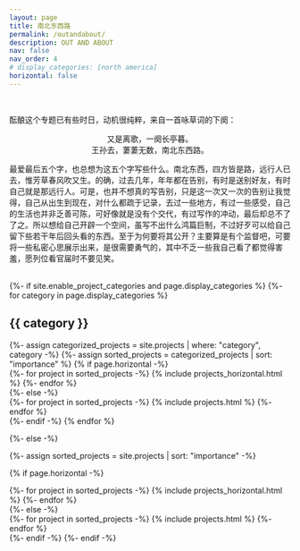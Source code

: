 ```yaml
---
layout: page
title: 南北东西路
permalink: /outandabout/
description: OUT AND ABOUT
nav: false
nav_order: 4
# display_categories: [north america]
horizontal: false
---
```


<br/>

酝酿这个专题已有些时日，动机很纯粹，来自一首咏草词的下阕：

<p style="text-align: center;">
又是离歌，一阕长亭暮。<br/>
王孙去，萋萋无数，南北东西路。
</p>

最爱最后五个字，也总想为这五个字写些什么。南北东西，四方皆是路，远行人已去，惟芳草春风吹又生。的确，过去几年，年年都在告别，有时是送别好友，有时自己就是那远行人。可是，也并不想真的写告别，只是这一次又一次的告别让我觉得，自己从出生到现在，对什么都疏于记录，去过一些地方，有过一些感受，自己的生活也并非乏善可陈，可好像就是没有个交代，有过写作的冲动，最后却总不了了之。所以想给自己开辟一个空间，虽写不出什么鸿篇巨制，不过好歹可以给自己留下些若干年后回头看的东西。至于为何要将其公开？主要算是有个监督吧，可要将一些私密心思展示出来，是很需要勇气的，其中不乏一些我自己看了都觉得害羞，愿列位看官届时不要见笑。

<br/>

<!-- pages/projects.md -->
<div class="projects">
{%- if site.enable_project_categories and page.display_categories %}
  <!-- Display categorized projects -->
  {%- for category in page.display_categories %}
  <h2 class="category">{{ category }}</h2>
  {%- assign categorized_projects = site.projects | where: "category", category -%}
  {%- assign sorted_projects = categorized_projects | sort: "importance" %}
  <!-- Generate cards for each project -->
  {% if page.horizontal -%}
  <div class="container">
    <div class="row row-cols-2">
    {%- for project in sorted_projects -%}
      {% include projects_horizontal.html %}
    {%- endfor %}
    </div>
  </div>
  {%- else -%}
  <div class="grid">
    {%- for project in sorted_projects -%}
      {% include projects.html %}
    {%- endfor %}
  </div>
  {%- endif -%}
  {% endfor %}

{%- else -%}
<!-- Display projects without categories -->
  {%- assign sorted_projects = site.projects | sort: "importance" -%}
  <!-- Generate cards for each project -->
  {% if page.horizontal -%}
  <div class="container">
    <div class="row row-cols-2">
    {%- for project in sorted_projects -%}
      {% include projects_horizontal.html %}
    {%- endfor %}
    </div>
  </div>
  {%- else -%}
  <div class="grid">
    {%- for project in sorted_projects -%}
      {% include projects.html %}
    {%- endfor %}
  </div>
  {%- endif -%}
{%- endif -%}
</div>
